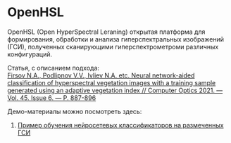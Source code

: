 # OpenHSL 
OpenHSL (Open HyperSpectral Leraning) открытая платформа для формирования, обработки и анализа гиперспектральных изображений (ГСИ), полученных сканирующими гиперспектрометроми различных конфигураций.

Статья, с описанием подхода:  
[Firsov N.A., Podlipnov V.V., Ivliev N.A. etc. Neural network-aided classification of hyperspectral vegetation images with a training sample generated using an adaptive vegetation index // Computer Optics 2021. — Vol. 45. Issue 6. — P. 887-896](https://www.computeroptics.ru/KO/PDF/KO45-6/450613.pdf)  

Демо-материалы можно посмотреть здесь:
1) [Пример обучения нейросетевых классификаторов на размеченных ГСИ](https://github.com/OpenHSL/OpenHSL/blob/main/corn_demo.ipynb)
